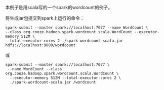 本例子是用scala写的一个spark的wordcount的例子。<br>

将生成jar包提交到spark上运行的命令：
```
spark-submit --master spark://localhost:7077 --name WordCount \
--class org.cooze.hadoop.spark.wordcount.scala.WordCount --executor-memory 512M \
--total-executor-cores 2 ./spark-wordcount-scala.jar hdfs://localhost:9000/wordcount
```
或
```
spark-submit --master spark://localhost:7077 \
 --name WordCount --class org.cooze.hadoop.spark.wordcount.scala.WordCount \
  --executor-memory 512M --total-executor-cores 2 \
  ./spark-wordcount-scala.jar /wordcount

```


